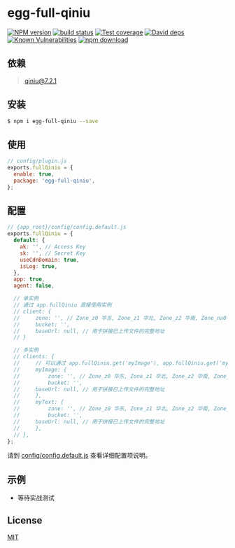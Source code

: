 # egg-full-qiniu

[![NPM version][npm-image]][npm-url]
[![build status][travis-image]][travis-url]
[![Test coverage][codecov-image]][codecov-url]
[![David deps][david-image]][david-url]
[![Known Vulnerabilities][snyk-image]][snyk-url]
[![npm download][download-image]][download-url]

[npm-image]: https://img.shields.io/npm/v/egg-full-qiniu.svg?style=flat-square
[npm-url]: https://npmjs.org/package/egg-full-qiniu
[travis-image]: https://img.shields.io/travis/eggjs/egg-full-qiniu.svg?style=flat-square
[travis-url]: https://travis-ci.org/eggjs/egg-full-qiniu
[codecov-image]: https://img.shields.io/codecov/c/github/eggjs/egg-full-qiniu.svg?style=flat-square
[codecov-url]: https://codecov.io/github/eggjs/egg-full-qiniu?branch=master
[david-image]: https://img.shields.io/david/eggjs/egg-full-qiniu.svg?style=flat-square
[david-url]: https://david-dm.org/eggjs/egg-full-qiniu
[snyk-image]: https://snyk.io/test/npm/egg-full-qiniu/badge.svg?style=flat-square
[snyk-url]: https://snyk.io/test/npm/egg-full-qiniu
[download-image]: https://img.shields.io/npm/dm/egg-full-qiniu.svg?style=flat-square
[download-url]: https://npmjs.org/package/egg-full-qiniu

<!--
Description here.
-->

## 依赖

> qiniu@7.2.1

## 安装

```bash
$ npm i egg-full-qiniu --save
```

## 使用

```js
// config/plugin.js
exports.fullQiniu = {
  enable: true,
  package: 'egg-full-qiniu',
};
```

## 配置

```js
// {app_root}/config/config.default.js
exports.fullQiniu = {
  default: {
    ak: '', // Access Key
    sk: '', // Secret Key
    useCdnDomain: true,
    isLog: true,
  },
  app: true,
  agent: false,

  // 单实例
  // 通过 app.fullQiniu 直接使用实例
  // client: {
  //     zone: '', // Zone_z0 华东, Zone_z1 华北, Zone_z2 华南, Zone_na0 北美
  //     bucket: '',
  //     baseUrl: null, // 用于拼接已上传文件的完整地址
  // }

  // 多实例
  // clients: {
  //     // 可以通过 app.fullQiniu.get('myImage'), app.fullQiniu.get('myText') 获取实例
  //     myImage: {
  //         zone: '', // Zone_z0 华东, Zone_z1 华北, Zone_z2 华南, Zone_na0 北美
  //         bucket: '',
  //     baseUrl: null, // 用于拼接已上传文件的完整地址
  //     },
  //     myText: {
  //         zone: '', // Zone_z0 华东, Zone_z1 华北, Zone_z2 华南, Zone_na0 北美
  //         bucket: '',
  //     baseUrl: null, // 用于拼接已上传文件的完整地址
  //     },
  // },
};
```

请到 [config/config.default.js](config/config.default.js) 查看详细配置项说明。

## 示例

- 等待实战测试

## License

[MIT](LICENSE)
